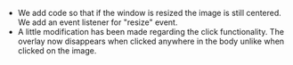 * We add code so that if the window is resized the image is still centered. We add an event listener for "resize" event.
* A little modification has been made regarding the click functionality. The overlay now disappears when clicked anywhere in the body unlike when clicked on the image.